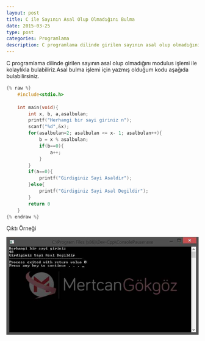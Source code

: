 ```yaml
---
layout: post
title: C ile Sayının Asal Olup Olmadığını Bulma
date: 2015-03-25
type: post
categories: Programlama
description: C programlama dilinde girilen sayının asal olup olmadığını modulus işlemi ile kolaylıkla bulabiliriz.Asal bulma işlemi için yazmış olduğum
---
```


C programlama dilinde girilen sayının asal olup olmadığını modulus işlemi ile kolaylıkla bulabiliriz.Asal bulma işlemi için yazmış olduğum kodu aşağıda bulabilirsiniz.

```c
{% raw %}
    #include<stdio.h>

    int main(void){
    	int x, b, a,asalbulan;
    	printf("Herhangi bir sayi giriniz n");
    	scanf("%d",&x);
    	for(asalbulan=2; asalbulan <= x- 1; asalbulan++){
    		b = x % asalbulan;
    		if(b==0){
    			a++;
    		}
    	}
    	if(a==0){
    		printf("Girdiginiz Sayi Asaldir");
    	}else{
    		printf("Girdiginiz Sayi Asal Degildir");
    	}
    	return 0
    }
{% endraw %}
```

Çıktı Örneği

![cilesayininasalligininkontrolu](/assets/cilesayininasalligininkontrolu.jpg)
